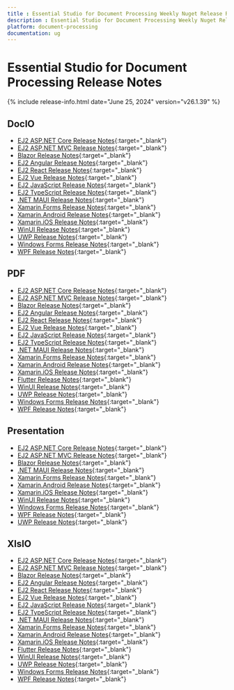 ```yaml
---
title : Essential Studio for Document Processing Weekly Nuget Release Release Notes  
description : Essential Studio for Document Processing Weekly Nuget Release Release Notes  
platform: document-processing
documentation: ug
---
```


# Essential Studio for Document Processing  Release Notes  

{% include release-info.html date="June 25, 2024"  version="v26.1.39" %} 

## DocIO

* [EJ2 ASP.NET Core Release Notes](https://ej2.syncfusion.com/aspnetcore/documentation/release-notes/26.1.39#docio){:target="_blank"}
* [EJ2 ASP.NET MVC Release Notes](https://ej2.syncfusion.com/aspnetmvc/documentation/release-notes/26.1.39#docio){:target="_blank"}
* [Blazor Release Notes](https://blazor.syncfusion.com/documentation/release-notes/26.1.39#docio){:target="_blank"}
* [EJ2 Angular Release Notes](https://ej2.syncfusion.com/angular/documentation/release-notes/26.1.39#documenteditor){:target="_blank"}
* [EJ2 React Release Notes](https://ej2.syncfusion.com/react/documentation/release-notes/26.1.39#documenteditor){:target="_blank"}
* [EJ2 Vue  Release Notes](https://ej2.syncfusion.com/vue/documentation/release-notes/26.1.39#documenteditor){:target="_blank"}
* [EJ2 JavaScript Release Notes](https://ej2.syncfusion.com/javascript/documentation/release-notes/26.1.39#documenteditor){:target="_blank"}
* [EJ2 TypeScript Release Notes](https://ej2.syncfusion.com/documentation/release-notes/26.1.39#documenteditor){:target="_blank"}
* [.NET MAUI Release Notes](/maui/release-notes/v26.1.39#docio){:target="_blank"}
* [Xamarin.Forms Release Notes](/xamarin/release-notes/v26.1.39#docio){:target="_blank"}
* [Xamarin.Android Release Notes](/xamarin-android/release-notes/v26.1.39#docio){:target="_blank"}
* [Xamarin.iOS Release Notes](/xamarin-ios/release-notes/v26.1.39#docio){:target="_blank"}
* [WinUI Release Notes](/winui/release-notes/v26.1.39#docio){:target="_blank"}
* [UWP Release Notes](/uwp/release-notes/v26.1.39#docio){:target="_blank"}
* [Windows Forms Release Notes](/windowsforms/release-notes/v26.1.39#docio){:target="_blank"}
* [WPF Release Notes](/wpf/release-notes/v26.1.39#docio){:target="_blank"}



## PDF

* [EJ2 ASP.NET Core Release Notes](https://ej2.syncfusion.com/aspnetcore/documentation/release-notes/26.1.39#pdf){:target="_blank"}
* [EJ2 ASP.NET MVC Release Notes](https://ej2.syncfusion.com/aspnetmvc/documentation/release-notes/26.1.39#pdf){:target="_blank"}
* [Blazor Release Notes](https://blazor.syncfusion.com/documentation/release-notes/26.1.39#pdf){:target="_blank"}
* [EJ2 Angular Release Notes](https://ej2.syncfusion.com/angular/documentation/release-notes/26.1.39#pdf-viewer){:target="_blank"}
* [EJ2 React Release Notes](https://ej2.syncfusion.com/react/documentation/release-notes/26.1.39#pdf-viewer){:target="_blank"}
* [EJ2 Vue  Release Notes](https://ej2.syncfusion.com/vue/documentation/release-notes/26.1.39#pdf-viewer){:target="_blank"}
* [EJ2 JavaScript Release Notes](https://ej2.syncfusion.com/javascript/documentation/release-notes/26.1.39#pdf-viewer){:target="_blank"}
* [EJ2 TypeScript Release Notes](https://ej2.syncfusion.com/documentation/release-notes/26.1.39#pdf-viewer){:target="_blank"}
* [.NET MAUI Release Notes](/maui/release-notes/v26.1.39#pdf){:target="_blank"}
* [Xamarin.Forms Release Notes](/xamarin/release-notes/v26.1.39#pdf){:target="_blank"}
* [Xamarin.Android Release Notes](/xamarin-android/release-notes/v26.1.39#pdf){:target="_blank"}
* [Xamarin.iOS Release Notes](/xamarin-ios/release-notes/v26.1.39#pdf){:target="_blank"}
* [Flutter Release Notes](/flutter/release-notes/v26.1.39#pdf){:target="_blank"}
* [WinUI Release Notes](/winui/release-notes/v26.1.39#pdf){:target="_blank"}
* [UWP Release Notes](/uwp/release-notes/v26.1.39#pdf){:target="_blank"}
* [Windows Forms Release Notes](/windowsforms/release-notes/v26.1.39#pdf){:target="_blank"}
* [WPF Release Notes](/wpf/release-notes/v26.1.39#pdf){:target="_blank"}


## Presentation

* [EJ2 ASP.NET Core Release Notes](https://ej2.syncfusion.com/aspnetcore/documentation/release-notes/26.1.39#presentation){:target="_blank"}
* [EJ2 ASP.NET MVC Release Notes](https://ej2.syncfusion.com/aspnetmvc/documentation/release-notes/26.1.39#presentation){:target="_blank"}
* [Blazor Release Notes](https://blazor.syncfusion.com/documentation/release-notes/26.1.39#presentation){:target="_blank"}
* [.NET MAUI Release Notes](/maui/release-notes/v26.1.39#presentation){:target="_blank"}
* [Xamarin.Forms Release Notes](/xamarin/release-notes/v26.1.39#presentation){:target="_blank"}
* [Xamarin.Android Release Notes](/xamarin-android/release-notes/v26.1.39#presentation){:target="_blank"}
* [Xamarin.iOS Release Notes](/xamarin-ios/release-notes/v26.1.39#presentation){:target="_blank"}
* [WinUI Release Notes](/winui/release-notes/v26.1.39#presentation){:target="_blank"}
* [Windows Forms Release Notes](/windowsforms/release-notes/v26.1.39#presentation){:target="_blank"}
* [WPF Release Notes](/wpf/release-notes/v26.1.39#presentation){:target="_blank"}
* [UWP Release Notes](/uwp/release-notes/v26.1.39#presentation){:target="_blank"}



## XlsIO

* [EJ2 ASP.NET Core Release Notes](https://ej2.syncfusion.com/aspnetcore/documentation/release-notes/26.1.39#xlsio){:target="_blank"}
* [EJ2 ASP.NET MVC Release Notes](https://ej2.syncfusion.com/aspnetmvc/documentation/release-notes/26.1.39#xlsio){:target="_blank"}
* [Blazor Release Notes](https://blazor.syncfusion.com/documentation/release-notes/26.1.39#xlsio){:target="_blank"}
* [EJ2 Angular Release Notes](https://ej2.syncfusion.com/angular/documentation/release-notes/26.1.39#spreadsheet){:target="_blank"}
* [EJ2 React Release Notes](https://ej2.syncfusion.com/react/documentation/release-notes/26.1.39#spreadsheet){:target="_blank"}
* [EJ2 Vue  Release Notes](https://ej2.syncfusion.com/vue/documentation/release-notes/26.1.39#spreadsheet){:target="_blank"}
* [EJ2 JavaScript Release Notes](https://ej2.syncfusion.com/javascript/documentation/release-notes/26.1.39#spreadsheet){:target="_blank"}
* [EJ2 TypeScript Release Notes](https://ej2.syncfusion.com/documentation/release-notes/26.1.39#spreadsheet){:target="_blank"}
* [.NET MAUI Release Notes](/maui/release-notes/v26.1.39#xlsio){:target="_blank"}
* [Xamarin.Forms Release Notes](/xamarin/release-notes/v26.1.39#xlsio){:target="_blank"}
* [Xamarin.Android Release Notes](/xamarin-android/release-notes/v26.1.39#xlsio){:target="_blank"}
* [Xamarin.iOS Release Notes](/xamarin-ios/release-notes/v26.1.39#xlsio){:target="_blank"}
* [Flutter Release Notes](/flutter/release-notes/v26.1.39#xlsio){:target="_blank"}
* [WinUI Release Notes](/winui/release-notes/v26.1.39#xlsio){:target="_blank"}
* [UWP Release Notes](/uwp/release-notes/v26.1.39#xlsio){:target="_blank"}
* [Windows Forms Release Notes](/windowsforms/release-notes/v26.1.39#xlsio){:target="_blank"}
* [WPF Release Notes](/wpf/release-notes/v26.1.39#xlsio){:target="_blank"}


